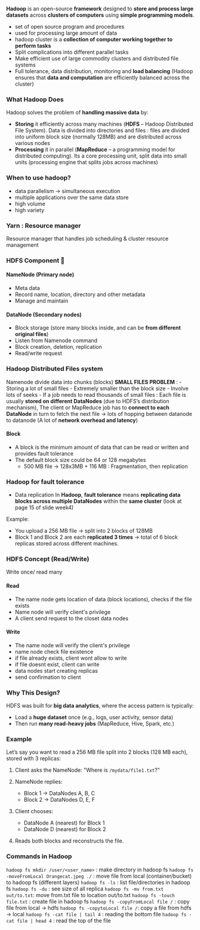 **Hadoop** is an open-source **framework** designed to **store and process large datasets** across **clusters of computers** using **simple programming models**.
- set of open source program and procedures
- used for processing large amount of data
- hadoop cluster is a **collection of computer working together to perform tasks**
- Split complications into different parallel tasks
- Make efficient use of large commodity clusters and distributed file systems
- Full tolerance, data distribution, monitoring and **load balancing** (Hadoop ensures that **data and computation** are efficiently balanced across the cluster)
### What Hadoop Does
Hadoop solves the problem of **handling massive data** by:
- **Storing** it efficiently across many machines (**HDFS** – Hadoop Distributed File System). Data is divided into directories and files : files are divided into uniform block size (normally 128MB) and are distributed across various nodes
- **Processing** it in parallel (**MapReduce** – a programming model for distributed computing). Its a core processing unit, split data into small units (processing engine that splits jobs across machines)
### When to use hadoop?
- data parallelism -> simultaneous execution
- multiple applications over the same data store
- high volume
- high variety
### Yarn : Resource manager
Resource manager that handles job scheduling & cluster resource management
### HDFS Component 💖
#### NameNode (Primary node)
- Meta data
- Record name, location, directory and other metadata
- Manage and maintain
#### DataNode (Secondary nodes)
- Block storage (store many blocks inside, and can be **from different original files**)
- Listen from Namenode command
- Block creation, deletion, replication
- Read/write request
### Hadoop Distributed Files system
Namenode divide data into chunks (blocks)
**SMALL FILES PROBLEM** :
	- Storing a lot of small files
	- Extremely smaller than the block size
	- Involve lots of seeks
	- If a job needs to read thousands of small files : Each file is usually **stored on different DataNodes** (due to HDFS’s distribution mechanism), The client or MapReduce job has to **connect to each DataNode** in turn to fetch the next file -> lots of hopping between datanode to datanode (A lot of **network overhead and latency**)
#### Block
- A block is the minimum amount of data that can be read or written and provides fault tolerance
- The default block size could be 64 or 128 megabytes
	- 500 MB file -> 128x3MB + 116 MB : Fragmentation, then replication
	
### Hadoop for fault tolerance
- Data replication 
In **Hadoop**, **fault tolerance** means **replicating data blocks across multiple DataNodes** within the **same cluster** (look at page 15 of slide week4)

Example:
- You upload a 256 MB file → split into 2 blocks of 128MB
- Block 1 and Block 2 are each **replicated 3 times** → total of 6 block replicas stored across different machines.
### HDFS Concept (Read/Write)
Write once/ read many
#### Read
- The name node gets location of data (block locations), checks if the file exists
- Name node will verify client's privilege 
- A client send request to the closet data nodes
#### Write
- The name node will verify the client's privilege
- name node check file existence
- if file already exists, client wont allow to write
- if file doesnt exist, client can write
- data nodes start creating replicas
- send confirmation to client
### Why This Design?
HDFS was built for **big data analytics**, where the access pattern is typically:
- Load a **huge dataset** once (e.g., logs, user activity, sensor data)
- Then run **many read-heavy jobs** (MapReduce, Hive, Spark, etc.)
### Example
Let’s say you want to read a 256 MB file split into 2 blocks (128 MB each), stored with 3 replicas:

1. Client asks the NameNode: "Where is `/mydata/file1.txt`?"
2. NameNode replies:
    - Block 1 → DataNodes A, B, C
    - Block 2 → DataNodes D, E, F
        
3. Client chooses:
    - DataNode A (nearest) for Block 1
    - DataNode D (nearest) for Block 2
        
4. Reads both blocks and reconstructs the file.
### Commands in Hadoop
`hadoop fs mkdir /user/<user_name>` : make directory in hadoop fs
`hadoop fs -moveFromLocal Orangecat.jpeg ./` : move file from local (container/bucket) to hadoop fs (different layers)
`hadoop fs -ls` : list file/directories in hadoop fs
`hadoop fs -du` : see size of all replica
`hadoop fs -mv from.txt out/to.txt`: move from.txt file to location out/to.txt
`hadoop fs -touch file.txt` : create file in hadoop fs
`hadoop fs -copyFromLocal file /` : copy file from local -> hdfs
`hadoop fs -copytoLocal file /`: copy a file from hdfs -> local
`hadoop fs -cat file | tail 4` : reading the bottom file
`hadoop fs -cat file | head 4` : read the top of the file